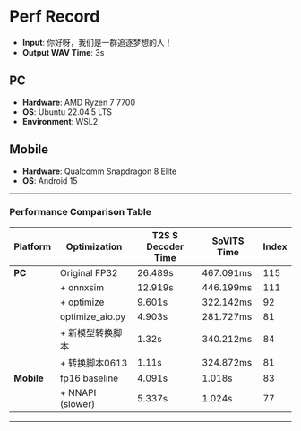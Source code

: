 # Perf Record

* **Input**: 你好呀，我们是一群追逐梦想的人！
* **Output WAV Time**: 3s

## **PC**

* **Hardware**: AMD Ryzen 7 7700
* **OS**: Ubuntu 22.04.5 LTS
* **Environment**: WSL2

## **Mobile**

* **Hardware**: Qualcomm Snapdragon 8 Elite
* **OS**: Android 15

---

### **Performance Comparison Table**

| Platform   | Optimization     | T2S S Decoder Time | SoVITS Time | Index |
| ---------- | ---------------- | ------------------ | ----------- | ----- |
| **PC**     | Original FP32    | 26.489s            | 467.091ms   | 115   |
|            | + onnxsim        | 12.919s            | 446.199ms   | 111   |
|            | + optimize       | 9.601s             | 322.142ms   | 92    |
|            | optimize\_aio.py | 4.903s             | 281.727ms   | 81    |
|            | + 新模型转换脚本  | 1.32s              | 340.212ms   | 84    |
|            | + 转换脚本0613    | 1.11s              | 324.872ms   | 81    |
| **Mobile** | fp16 baseline    | 4.091s             | 1.018s      | 83    |
|            | + NNAPI (slower) | 5.337s             | 1.024s      | 77    |

---
